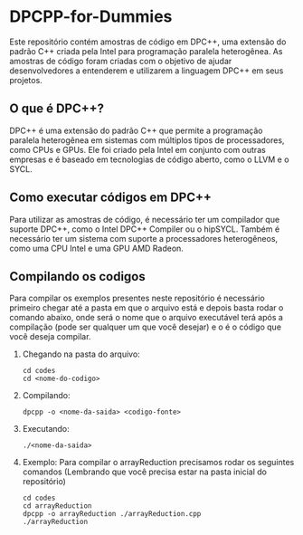 # DPCPP-for-Dummies

Este repositório contém amostras de código em DPC++, uma extensão do padrão C++ criada pela Intel para programação paralela heterogênea. As amostras de código foram criadas com o objetivo de ajudar desenvolvedores a entenderem e utilizarem a linguagem DPC++ em seus projetos.

## O que é DPC++?
DPC++ é uma extensão do padrão C++ que permite a programação paralela heterogênea em sistemas com múltiplos tipos de processadores, como CPUs e GPUs. Ele foi criado pela Intel em conjunto com outras empresas e é baseado em tecnologias de código aberto, como o LLVM e o SYCL.

## Como executar códigos em DPC++

Para utilizar as amostras de código, é necessário ter um compilador que suporte DPC++, como o Intel DPC++ Compiler ou o hipSYCL. Também é necessário ter um sistema com suporte a processadores heterogêneos, como uma CPU Intel e uma GPU AMD Radeon.

## Compilando os codigos

Para compilar os exemplos presentes neste repositório é necessário primeiro chegar até a pasta em que o arquivo está e depois basta rodar o comando abaixo, onde <nome-da-saida> será o nome que o arquivo executável terá após a compilação (pode ser qualquer um que você desejar) e o <codigo-fonte> é o código que você deseja compilar.

1. Chegando na pasta do arquivo:
    
    ```
    cd codes
    cd <nome-do-codigo>
    ```

2. Compilando:
    ```
    dpcpp -o <nome-da-saida> <codigo-fonte> 
    ```

3. Executando:
    ```
    ./<nome-da-saida> 
    ```

4. Exemplo: Para compilar o arrayReduction precisamos rodar os seguintes comandos (Lembrando que você precisa estar na pasta inicial do repositório)
    
    ```
    cd codes
    cd arrayReduction
    dpcpp -o arrayReduction ./arrayReduction.cpp
    ./arrayReduction 
    ```
